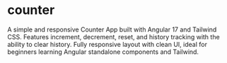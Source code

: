 # counter
A simple and responsive Counter App built with Angular 17 and Tailwind CSS. Features increment, decrement, reset, and history tracking with the ability to clear history. Fully responsive layout with clean UI, ideal for beginners learning Angular standalone components and Tailwind.
